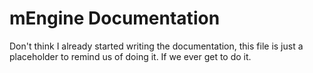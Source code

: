 mEngine Documentation
=====

Don't think I already started writing the documentation, this file is just a placeholder to remind us of doing it.
If we ever get to do it.
